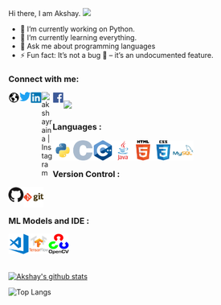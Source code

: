   Hi there, I am Akshay. <img src="https://media.giphy.com/media/hvRJCLFzcasrR4ia7z/giphy.gif" width="25px">


- 🔭 I’m currently working on Python.
- 🌱 I’m currently learning everything.
- 💬 Ask me about programming languages
- ⚡ Fun fact: It’s not a bug 🐞 – it’s an undocumented feature.

### Connect with me:

[<img align="left" alt="akshayraina.000webhostapp.com" width="22px" src="https://github.com/ionic-team/ionicons/blob/master/src/svg/earth.svg" />](https://akshayraina.000webhostapp.com)
[<img align="left" alt="rainaakki | Twitter" width="22px" src="https://github.com/devicons/devicon/blob/master/icons/twitter/twitter-original.svg" />](https://twitter.com/rainaakki)
[<img align="left" alt="akshayraina | LinkedIn" width="22px" src="https://github.com/devicons/devicon/blob/master/icons/linkedin/linkedin-original.svg" />](https://www.linkedin.com/in/akshayraina393/)
[<img align="left" alt="akshayraina | Instagram" width="22px" src="https://cdn.jsdelivr.net/npm/simple-icons@v3/icons/instagram.svg" />](https://www.instagram.com/akshay_raina_/)
[<img align="left" alt="akshayraina | Facebook" width="22px" src="https://github.com/devicons/devicon/blob/master/icons/facebook/facebook-original.svg" />](https://www.facebook.com/akshay.raina.96)
<br />
![](https://visitor-badge.glitch.me/badge?page_id=akshayraina999.akshayraina999)

### Languages :

<img align="left" alt="Python" width="40px" src="https://raw.githubusercontent.com/github/explore/78df643247d429f6cc873026c0622819ad797942/topics/python/python.png" />
<img align="left" alt="C" width="40px" src="https://github.com/devicons/devicon/blob/master/icons/c/c-original.svg" />
<img align="left" alt="C++" width="40px" src="https://raw.githubusercontent.com/github/explore/78df643247d429f6cc873026c0622819ad797942/topics/cpp/cpp.png" />
<img align="left" alt="Java" width="40px" src="https://github.com/devicons/devicon/blob/master/icons/java/java-original-wordmark.svg" />
<img align="left" alt="HTML5" width="40px" src="https://raw.githubusercontent.com/github/explore/80688e429a7d4ef2fca1e82350fe8e3517d3494d/topics/html/html.png" />
<img align="left" alt="CSS3" width="40px" src="https://raw.githubusercontent.com/github/explore/80688e429a7d4ef2fca1e82350fe8e3517d3494d/topics/css/css.png" />
<img align="left" alt="MySQL" width="40px" src="https://github.com/devicons/devicon/blob/master/icons/mysql/mysql-original-wordmark.svg" />
<br /><br />

### Version Control :

<img align="left" alt="GitHub" width="30px" src="https://raw.githubusercontent.com/github/explore/78df643247d429f6cc873026c0622819ad797942/topics/github/github.png" />
<img align="left" alt="Git" width="40px" src="https://raw.githubusercontent.com/github/explore/80688e429a7d4ef2fca1e82350fe8e3517d3494d/topics/git/git.png" />
<br /><br />

### ML Models and IDE :

<img align="left" alt="Visual Studio Code" width="40px" src="https://raw.githubusercontent.com/github/explore/80688e429a7d4ef2fca1e82350fe8e3517d3494d/topics/visual-studio-code/visual-studio-code.png" />
<img align="left" alt="" width="40px" src="https://raw.githubusercontent.com/github/explore/80688e429a7d4ef2fca1e82350fe8e3517d3494d/topics/tensorflow/tensorflow.png" />
<img align="left" alt="" width="40px" src="https://raw.githubusercontent.com/github/explore/80688e429a7d4ef2fca1e82350fe8e3517d3494d/topics/opencv/opencv.png" />
<img align="left" alt="" width="40px" src="https://github.com/simple-icons/simple-icons/blob/develop/icons/anaconda.svg" />
<img align="left" alt="" width="40px" src="https://github.com/simple-icons/simple-icons/blob/develop/icons/jupyter.svg" />


###
<br />
<br /><br /><br />


<a href="https://github.com/akshayraina999/github-readme-stats">
  <img align="center" src="https://github-readme-stats.akshayraina999.vercel.app/api?username=akshayraina999&show_icons=true&include_all_commits=true&theme=dracula" alt="Akshay's github stats" />
</a>

![Top Langs](https://github-readme-stats.vercel.app/api/top-langs/?username=akshayraina999&theme=dracula)







